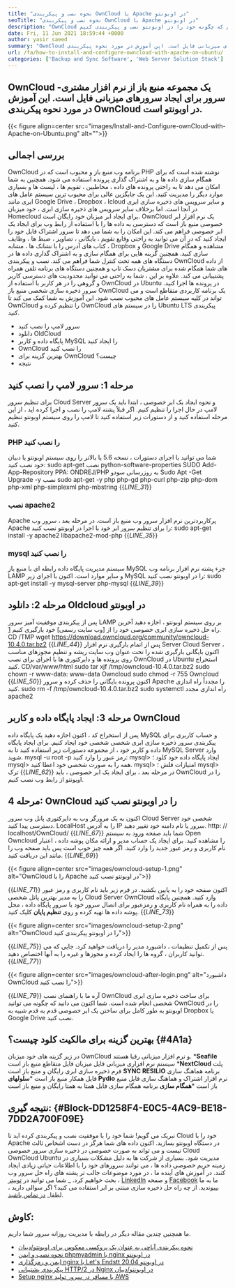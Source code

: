 ```yaml
---
title: "نحوه نصب و پیکربندی OwnCloud با Apache در اوبونتو" 
seoTitle: "نحوه نصب و پیکربندی OwnCloud با Apache در اوبونتو" 
description: "OwnCloud برای ایجاد خدمات میزبانی فایل ، نرم افزار مشتری منبع باز است. در این آموزش ، ما یاد می گیریم که چگونه خود را در اوبونتو نصب و پیکربندی کنیم" 
date: Fri, 11 Jun 2021 18:59:44 +0000
author: yasir saeed
summary: "OwnCloud یک مجموعه منبع باز از نرم افزار مشتری-سرور برای ایجاد سرورهای میزبانی فایل است. این آموزش در مورد نحوه پیکربندی OwnCloud در اوبونتو است." 
url: /fa/how-to-install-and-configure-owncloud-with-apache-on-ubuntu/
categories: ['Backup and Sync Software', 'Web Server Solution Stack']
---
```


## OwnCloud یک مجموعه منبع باز از نرم افزار مشتری-سرور برای ایجاد سرورهای میزبانی فایل است. این آموزش در مورد نحوه پیکربندی OwnCloud در اوبونتو است.

{{< figure align=center src="images/Install-and-Configure-ownCloud-with-Apache-on-Ubuntu.png" alt="">}}


## **بررسی اجمالی**
OwnCloud برنامه وب منبع باز و محبوب است که در PHP نوشته شده است که برای همگام سازی داده ها و به اشتراک گذاری پرونده استفاده می شود. همچنین به شما امکان می دهد تا به راحتی پرونده های داده ، مخاطبین ، تقویم ها ، لیست ها و بسیاری موارد دیگر را مدیریت کنید. این یک جایگزین عالی برای محبوب ترین سیستم عامل های ابری مانند Google Drive ، Dropbox ، Icloud و سایر سرویس های ذخیره سازی ابری در آنجا است. اما برخلاف سایر سرویس های ذخیره سازی ابری ، خود میزبان Homecloud برای ایجاد ابر میزبان خود رایگان است.
OwnCloud یک نرم افزار ابر خصوصی منبع باز است که دسترسی به داده ها را با استفاده از رابط وب برای ایجاد یک ابر خصوصی فراهم می کند. این امکان را به شما می دهد تا سرور اشتراک فایل خود را ایجاد کنید که در آن می توانید به راحتی وقایع تقویم ، بایگانی ، تصاویر ، ضبط ها ، وظایف ، کتاب های آدرس را با نشانک ها ، مشابه Dropbox و Google Drive مشاهده و همگام سازی کنید. همچنین گزینه هایی برای همگام سازی و به اشتراک گذاری داده ها در دستگاه های همه تحت کنترل شما فراهم می کند. نصب و پیکربندی OwnCloud از داده های شما همگام شده برای مشتریان دسک تاپ و همچنین دستگاه های برنامه تلفن همراه پشتیبانی می کند. علاوه بر این ، شما به راحتی می توانید محدودیت های دسترسی کاربر و گروهی را در هر کاربر با استفاده از OwnCloud در Ubuntu در پرونده ها اجرا کنید. سرور ذخیره سازی شخصی منبع باز OwnCloud یک برنامه کاربردی متقاطع است و می تواند در کلیه سیستم عامل های محبوب نصب شود.
این آموزش به شما کمک می کند تا OwnCloud را تنظیم کرده و OwnCloud را در سیستم های Ubuntu LTS پیکربندی کنید.
  * سرور لامپ را نصب کنید
  * دانلود OldCloud
  * پایگاه داده و کاربر MySQL را ایجاد کنید
  * OwnCloud را نصب کنید
  * بهترین گزینه برای OwnCloud چیست؟
  * نتیجه

## مرحله 1: سرور لامپ را نصب کنید
برای تنظیم سرور Cloud Server و نحوه ایجاد یک ابر خصوصی ، ابتدا باید یک سرور لامپ در حال اجرا را تنظیم کنیم. اگر قبلاً پشته لامپ را نصب و اجرا کرده اید ، از این مرحله استفاده کنید و از دستورات زیر استفاده کنید تا لامپ را روی سیستم اوبونتو تنظیم کنید.

### PHP را نصب کنید
شما می توانید با اجرای دستورات ، نسخه 5.6 یا بالاتر را روی سیستم اوبونتو یا دبیان خود نصب کنید:
sudo apt-get نصب python-software-properties
SUDO Add-App-Repository PPA: ONDREJ/PHP
به روزرسانی سودو
Sudo Apt -Get Upgrade -y
نصب sudo apt-get -y php php-gd php-curl php-zip php-dom php-xml php-simplexml php-mbstring
{{_LINE_31_}}

### نصب apache2
Apache پرکاربردترین نرم افزار سرور وب منبع باز است. در مرحله بعد ، سرور وب Apache را برای تنظیم سرور ابر خود با اجرا در اوبونتو نصب کنید:
sudo apt-get install -y apache2 libapache2-mod-php
{{_LINE_35_}}

### mysql را نصب کنید
سیستم مدیریت پایگاه داده رابطه ای با منبع باز MySQL جزء پشته نرم افزار برنامه وب LAMP و سایر موارد است. اکنون با اجرای زیر MySQL را در اوبونتو نصب کنید:
sudo apt-get install -y mysql-server php-mysql
{{_LINE_39_}}

## مرحله 2: دانلود Oldcloud در اوبونتو
پس از پیکربندی موفقیت آمیز سرور LAMP بر روی سیستم اوبونتو ، اجازه دهید آخرین راه حل ذخیره سازی ابری خصوصی خود را از [وب سایت رسمی] خود بارگیری کنیم [1].
CD /TMP
wget https://download.owncloud.org/community/owncloud-10.4.0.tar.bz2
{{_LINE_44_}}
پس از اتمام بارگیری نرم افزار Server Cloud Server ، اکنون بایگانی بارگیری شده را تحت عنوان وب سایت ریشه و تنظیم مجوزهای مناسب روی پرونده ها و دایرکتوری ها با اجرای برای نصب OwnCloud در Ubuntu استخراج کنید.
CD/var/www/html
sudo tar xjf /tmp/owncloud-10.4.0.tar.bz2
sudo chown -r www-data: www-data Owncloud
sudo chmod -r 755 Owncloud
{{_LINE_50_}}
اکنون پرونده بایگانی را حذف کرده و سرور Apache را مجدداً راه اندازی کنید.
sudo rm -f /tmp/owncloud-10.4.0.tar.bz2
sudo systemctl راه اندازی مجدد apache2

## مرحله 3: ایجاد پایگاه داده و کاربر OwnCloud
پس از استخراج کد ، اکنون اجازه دهید یک پایگاه داده MySQL و حساب کاربری برای پیکربندی سرور ذخیره سازی ابری شخصی شخصی خود ایجاد کنیم. برای ایجاد پایگاه داده و کاربر خود ، از مجموعه دستورات زیر استفاده کنید تا به MySQL Server وارد شوید.
mysql -u root -p
رمز عبور را وارد کنید:
mysql> ایجاد پایگاه داده خود کلود ؛
mysql> همه را به صورت شخصی خود اعطا کنید.
mysql> امتیازات فلش ؛
mysql> ترک
{{_LINE_62_}}
در مرحله بعد ، برای ایجاد یک ابر خصوصی ، باید OwnCloud را در اوبونتو از رابط وب نصب کنیم.

## مرحله 4: OwnCloud را در اوبونتو نصب کنید
اکنون به یک مرورگر وب به دایرکتوری پانل وب سرور Cloud Server شخصی خود دسترسی پیدا کنید. LocalHost را به آدرس IP سرور یا نام دامنه خود تغییر دهید.
http: // localhost/OwnCloud/
{{_LINE_67_}}
شما باید صفحه ورود به سیستم Open Owncloud را مشاهده کنید. برای ایجاد یک حساب مدیر و ارائه مکان پوشه داده ، اعتبار نام کاربری و رمز عبور جدید را وارد کنید. اگر همه چیز خوب است پس باید صفحه وب را مانند این دریافت کنید.
{{_LINE_69_}}

{{< figure align=center src="images/owncloud-setup-1.png" alt="OwnCloud را با Apache در اوبونتو نصب کنید">}}

{{_LINE_71_}}
اکنون صفحه خود را به پایین بکشید. در فرم زیر باید نام کاربری و رمز عبور را به مدیر بهترین پانل شخصی Cloud Server OwnCloud وارد کنید. همچنین پایگاه داده را به همراه نام کاربری و رمزعبور برای اتصال سرور خود با سرور پایگاه داده ، محل پوشه داده ها تهیه کرده و روی **تنظیم پایان**  کلیک کنید.
{{_LINE_73_}}

{{< figure align=center src="images/owncloud-setup-2.png" alt="OwnCloud را در اوبونتو پیکربندی کنید">}}

{{_LINE_75_}}
پس از تکمیل تنظیمات ، داشبورد مدیر را دریافت خواهید کرد. جایی که می توانید کاربران ، گروه ها را ایجاد کرده و مجوزها و غیره را به آنها اختصاص دهید.
{{_LINE_77_}}

{{< figure align=center src="images/owncloud-after-login.png" alt="داشبورد OwnCloud را نصب کنید">}}

{{_LINE_79_}}
آره ما با راهنمای نصب OwnCloud برای ساخت ذخیره سازی ابری شخصی انجام شده است. شما اکنون می دانید که چگونه می توانید OwnCloud را در اوبونتو به طور کامل برای ساختن یک ابر خصوصی قدم به قدم شبیه به Dropbox یا Google Drive نصب کنید.

## **بهترین گزینه برای مالکیت کلود چیست؟** {#4A1a}
در زیر گزینه های خود میزبان OwnCloud و نرم افزار میزبانی رقبا هستند.
  ***Seafile**  سیستم نرم افزاری میزبانی فایل میزبان فایل متقاطع منبع باز است
  ***NextCloud**  پلت فرم ذخیره سازی ابری رایگان و منبع باز است
  **SYNC RESILIO**  برنامه هماهنگ سازی فایل همکار منبع باز است
  ***سلولهای Pydio**  نرم افزار اشتراک و هماهنگ سازی فایل منبع باز است
  ***همگام سازی**  برنامه همگام سازی فایل همتا به همتا رایگان و منبع باز است

## **نتیجه گیری:** {#Block-DD1258F4-E0C5-4AC9-BE18-7DD2A700F09E}
تبریک می گویم! شما خود را با موفقیت نصب و پیکربندی کرده اید تا Cloud خود را با Apache در دستگاه اوبونتو بسازید. اکنون داده های شما هرگز در دست اشخاص ثالث نیست و می تواند به صورت خصوصی در ذخیره سازی سرور خصوصی Cloud OwnCloud Ubuntu مدیریت شود. بسیاری از شرکت ها به دلیل مشکلات بسیاری در زمینه حریم خصوصی داده ها ، می توانند سرورهای خود را با اطلاعات حیاتی زیادی ایجاد کنند. در آموزش های آینده ما ، در مورد موضوعات جالب تر پشته های راه حل سرور وب بحث خواهیم کرد.
_ شما می توانید در [توییتر][2] ، [LinkedIn][3] و صفحه [Facebook][4] ما به ما بپیوندید. از چه راه حل ذخیره سازی مبتنی بر ابر استفاده می کنید؟ اگر سوالی دارید ، لطفا_ [در تماس باشید][5].

## کاوش:
ما همچنین چندین مقاله دیگر در رابطه با مدیریت روزانه سرور شما داریم.
  * [نحوه پیکربندی آپاچی به عنوان یک پروکسی معکوس برای اوبونتو/دبیان][6]
  * [نحوه نصب و ایمن phpmyadmin با nginx در اوبونتو][7]
  * [ایمن و رمزگذاری nginx با Let's Endstt در اوبونتو 20.04][8]
  * [پیکربندی پشتیبانی HTTP/2 در Nginx در اوبونتو/دبیان][9]
  * [Setup nginx با مسافر در سرور تولید AWS][10]

  
[1]: https://owncloud.org/install/
[2]: https://twitter.com/containerize_co
[3]: https://www.linkedin.com/company/containerize/
[4]: http://facebook.com/containerize
[5]: mailto:yasir.saeed@aspose.com
[6]: https://blog.containerize.com/web-server-solution-stack/how-to-configure-apache-as-a-reverse-proxy-for-ubuntudebian/
[7]: https://blog.containerize.com/web-server-solution-stack/how-to-install-and-secure-phpmyadmin-with-nginx-on-ubuntu/
[8]: https://blog.containerize.com/web-server-solution-stack/how-to-secure-nginx-with-letsencrypt-on-ubuntu-20-04/
[9]: https://blog.containerize.com/web-server-solution-stack/how-to-configure-http2-support-in-nginx-on-ubuntudebian/
[10]: https://blog.containerize.com/web-server-solution-stack/how-to-setup-nginx-with-passenger-on-aws-production-server/
